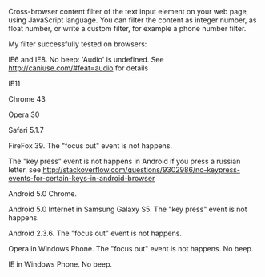 Cross-browser content filter of the text input element on your web page, using JavaScript language. You can filter the content as integer number, as float number, or write a custom filter, for example a phone number filter.

My filter successfully tested on browsers:

IE6 and IE8. No beep: 'Audio' is undefined. See http://caniuse.com/#feat=audio for details

IE11

Chrome 43

Opera 30

Safari 5.1.7

FireFox 39. The "focus out" event is not happens.


The "key press" event is not happens in Android if you press a russian letter. see http://stackoverflow.com/questions/9302986/no-keypress-events-for-certain-keys-in-android-browser

Android 5.0 Chrome.

Android 5.0 Internet in Samsung Galaxy S5. The "key press" event is not happens.

Android 2.3.6. The "focus out" event is not happens.


Opera in Windows Phone. The "focus out" event is not happens. No beep.

IE in Windows Phone. No beep.
